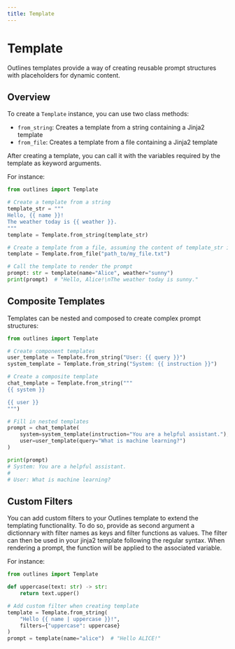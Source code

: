 ```yaml
---
title: Template
---
```


# Template

Outlines templates provide a way of creating reusable prompt structures with placeholders for dynamic content.

## Overview

To create a `Template` instance, you can use two class methods:
- `from_string`: Creates a template from a string containing a Jinja2 template
- `from_file`: Creates a template from a file containing a Jinja2 template

After creating a template, you can call it with the variables required by the template as keyword arguments.

For instance:

```python
from outlines import Template

# Create a template from a string
template_str = """
Hello, {{ name }}!
The weather today is {{ weather }}.
"""
template = Template.from_string(template_str)

# Create a template from a file, assuming the content of template_str is put into a file
template = Template.from_file("path_to/my_file.txt")

# Call the template to render the prompt
prompt: str = template(name="Alice", weather="sunny")
print(prompt)  # "Hello, Alice!\nThe weather today is sunny."
```

## Composite Templates

Templates can be nested and composed to create complex prompt structures:

```python
from outlines import Template

# Create component templates
user_template = Template.from_string("User: {{ query }}")
system_template = Template.from_string("System: {{ instruction }}")

# Create a composite template
chat_template = Template.from_string("""
{{ system }}

{{ user }}
""")

# Fill in nested templates
prompt = chat_template(
    system=system_template(instruction="You are a helpful assistant."),
    user=user_template(query="What is machine learning?")
)

print(prompt)
# System: You are a helpful assistant.
#
# User: What is machine learning?
```

## Custom Filters

You can add custom filters to your Outlines template to extend the templating functionality. To do so, provide as second argument a dictionnary with filter names as keys and filter functions as values. The filter can then be used in your jinja2 template following the regular syntax. When rendering a prompt, the function will be applied to the associated variable.

For instance:

```python
from outlines import Template

def uppercase(text: str) -> str:
    return text.upper()

# Add custom filter when creating template
template = Template.from_string(
    "Hello {{ name | uppercase }}!",
    filters={"uppercase": uppercase}
)
prompt = template(name="alice")  # "Hello ALICE!"
```
